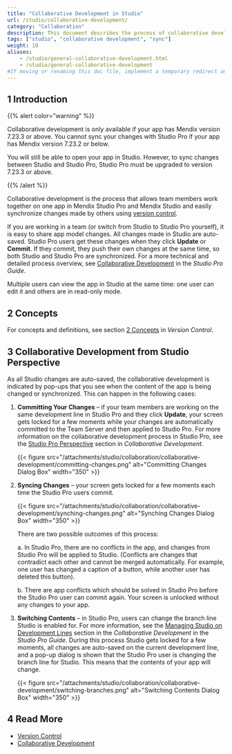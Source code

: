 ```yaml
---
title: "Collaborative Development in Studio"
url: /studio/collaborative-development/
category: "Collaboration"
description: This document describes the process of collaborative development between Mendix Studio and Mendix Studio from the perspective of Mendix Studio.
tags: ["studio", "collaborative development", "sync"]
weight: 10
aliases:
    - /studio/general-collaborative-development.html
    - /studio/general-collaborative-development
#If moving or renaming this doc file, implement a temporary redirect and let the respective team know they should update the URL in the product. See Mapping to Products for more details.
---
```


## 1 Introduction

{{% alert color="warning" %}}

Collaborative development is only available if your app has Mendix version 7.23.3 or above. You cannot sync your changes with Studio Pro if your app has Mendix version 7.23.2 or below. 

You will still be able to open your app in Studio. However, to sync changes between Studio and Studio Pro, Studio Pro must be upgraded to version 7.23.3 or above. 

{{% /alert %}}

Collaborative development is the process that allows team members work together on one app in Mendix Studio Pro and Mendix Studio and easily synchronize changes made by others using [version control](/refguide/version-control/). 

If you are working in a team (or switch from Studio to Studio Pro yourself), it is easy to share app model changes. All changes made in Studio are auto-saved. Studio Pro users get these changes when they click **Update** or **Commit**. If they commit, they push their own changes at the same time, so both Studio and Studio Pro are synchronized. For a more technical and detailed process overview, see [Collaborative Development](/refguide/collaborative-development/) in the *Studio Pro Guide*. 

Multiple users can view the app in Studio at the same time: one user can edit it and others are in read-only mode. 

## 2 Concepts

For concepts and definitions, see section [2 Concepts](/refguide/version-control/) in *Version Control*. 

## 3 Collaborative Development from Studio Perspective

As all Studio changes are auto-saved, the collaborative development is indicated by pop-ups that you see when the content of the app is being changed or synchronized. This can happen in the following cases:

1. **Committing Your Changes** – if your team members are working on the same development line in Studio Pro and they click **Update**, your screen gets locked for a few moments while your changes are automatically committed to the Team Server and then applied to Studio Pro. For more information on the collaborative development process in Studio Pro, see the [Studio Pro Perspective](/refguide/collaborative-development/) section in *Collaborative Development*.

    {{< figure src="/attachments/studio/collaboration/collaborative-development/committing-changes.png" alt="Committing Changes Dialog Box"   width="350"  >}}

2.  **Syncing Changes** – your screen gets locked for a few moments each time the Studio Pro users commit. <br/>

    {{< figure src="/attachments/studio/collaboration/collaborative-development/synching-changes.png" alt="Synching Changes Dialog Box"   width="350"  >}}

    There are two possible outcomes of this process:<br/>

    a.  In Studio Pro, there are no conflicts in the app, and changes from Studio Pro will be applied to Studio. (Conflicts are changes that contradict each other and cannot be merged automatically. For example, one user has changed a caption of a button, while another user has deleted this button).

    b.  There are app conflicts which should be solved in Studio Pro before the Studio Pro user can commit again. Your screen is unlocked without any changes to your app.  

3.  **Switching Contents** – in Studio Pro, users can change the branch line Studio is enabled for. For more information, see the [Managing Studio on Development Lines](/refguide/collaborative-development/#managing-studio) section in the *Collaborative Development* in the *Studio Pro Guide*. 
	During this process Studio gets locked for a few moments, all changes are auto-saved on the current development line, and a pop-up dialog is shown that the Studio Pro user is changing the branch line for Studio. This means that the contents of your app will change. 

	{{< figure src="/attachments/studio/collaboration/collaborative-development/switching-branches.png" alt="Switching Contents Dialog Box"   width="350"  >}}

## 4 Read More

* [Version Control](/refguide/version-control/)
* [Collaborative Development](/refguide/collaborative-development/)

